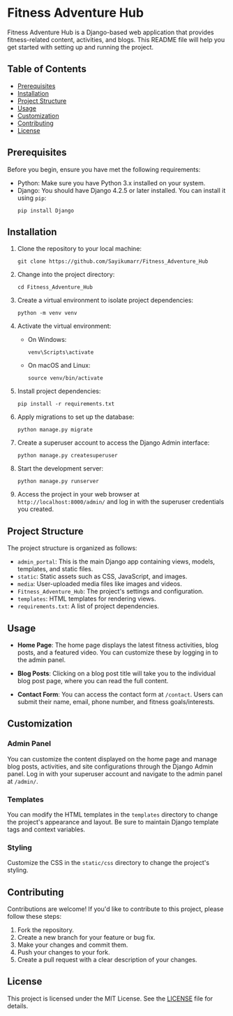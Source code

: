 
# Fitness Adventure Hub

Fitness Adventure Hub is a Django-based web application that provides fitness-related content, activities, and blogs. This README file will help you get started with setting up and running the project.

## Table of Contents

- [Prerequisites](#prerequisites)
- [Installation](#installation)
- [Project Structure](#project-structure)
- [Usage](#usage)
- [Customization](#customization)
- [Contributing](#contributing)
- [License](#license)

## Prerequisites

Before you begin, ensure you have met the following requirements:

- Python: Make sure you have Python 3.x installed on your system.
- Django: You should have Django 4.2.5 or later installed. You can install it using `pip`:
  ```
  pip install Django
  ```

## Installation

1. Clone the repository to your local machine:
   ```
   git clone https://github.com/Sayikumarr/Fitness_Adventure_Hub
   ```

2. Change into the project directory:
   ```
   cd Fitness_Adventure_Hub
   ```

3. Create a virtual environment to isolate project dependencies:
   ```
   python -m venv venv
   ```

4. Activate the virtual environment:
   - On Windows:
     ```
     venv\Scripts\activate
     ```
   - On macOS and Linux:
     ```
     source venv/bin/activate
     ```

5. Install project dependencies:
   ```
   pip install -r requirements.txt
   ```

6. Apply migrations to set up the database:
   ```
   python manage.py migrate
   ```

7. Create a superuser account to access the Django Admin interface:
   ```
   python manage.py createsuperuser
   ```

8. Start the development server:
   ```
   python manage.py runserver
   ```

9. Access the project in your web browser at `http://localhost:8000/admin/` and log in with the superuser credentials you created.

## Project Structure

The project structure is organized as follows:

- `admin_portal`: This is the main Django app containing views, models, templates, and static files.
- `static`: Static assets such as CSS, JavaScript, and images.
- `media`: User-uploaded media files like images and videos.
- `Fitness_Adventure_Hub`: The project's settings and configuration.
- `templates`: HTML templates for rendering views.
- `requirements.txt`: A list of project dependencies.

## Usage

- **Home Page**: The home page displays the latest fitness activities, blog posts, and a featured video. You can customize these by logging in to the admin panel.

- **Blog Posts**: Clicking on a blog post title will take you to the individual blog post page, where you can read the full content.

- **Contact Form**: You can access the contact form at `/contact`. Users can submit their name, email, phone number, and fitness goals/interests.

## Customization

### Admin Panel

You can customize the content displayed on the home page and manage blog posts, activities, and site configurations through the Django Admin panel. Log in with your superuser account and navigate to the admin panel at `/admin/`.

### Templates

You can modify the HTML templates in the `templates` directory to change the project's appearance and layout. Be sure to maintain Django template tags and context variables.

### Styling

Customize the CSS in the `static/css` directory to change the project's styling.

## Contributing

Contributions are welcome! If you'd like to contribute to this project, please follow these steps:

1. Fork the repository.
2. Create a new branch for your feature or bug fix.
3. Make your changes and commit them.
4. Push your changes to your fork.
5. Create a pull request with a clear description of your changes.

## License

This project is licensed under the MIT License. See the [LICENSE](LICENSE) file for details.
